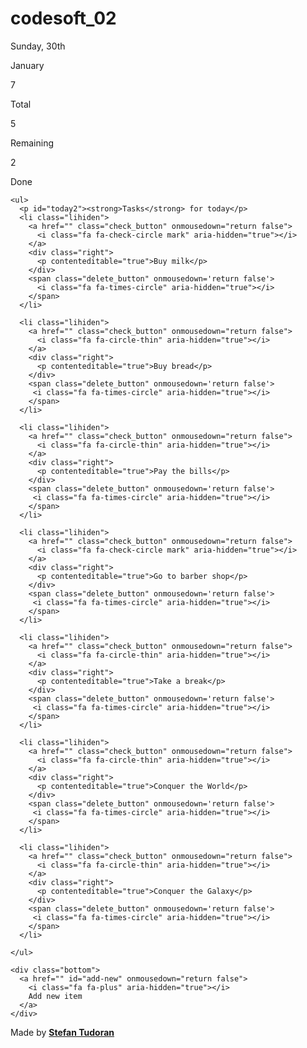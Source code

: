 # codesoft_02
<div class="wrapper">
  <div class="align">
  
  <!------ To-Do List App ----->
  <div class="app">
    <div class="info">
      <div class="date">
        <p id="day"><span id="today">Sunday,</span><span id="daymonth"> 30th</span></p>
        <p id='month'>January</p>
      </div>
      <div class="info-bottom">
        <div class="left">
          <p id="count">7</p>
          <p id="tasks">Total</p>
        </div>
        <div class="middle">
          <p id="remaining_done">5</p>
          <p id="remaining_tasks">Remaining</p>
        </div>
        <div class="right">
          <p id="count_done">2</p>
          <p id="tasks_done">Done</p>
        </div>
      </div>
    </div>
    
    <ul>
      <p id="today2"><strong>Tasks</strong> for today</p>
      <li class="lihiden">
        <a href="" class="check_button" onmousedown="return false">
          <i class="fa fa-check-circle mark" aria-hidden="true"></i>
        </a>
        <div class="right">
          <p contenteditable="true">Buy milk</p>
        </div>
        <span class="delete_button" onmousedown='return false'>
          <i class="fa fa-times-circle" aria-hidden="true"></i>
        </span>
      </li>
      
      <li class="lihiden">
        <a href="" class="check_button" onmousedown="return false">
          <i class="fa fa-circle-thin" aria-hidden="true"></i>
        </a>
        <div class="right">
          <p contenteditable="true">Buy bread</p>
        </div>
        <span class="delete_button" onmousedown='return false'>
         <i class="fa fa-times-circle" aria-hidden="true"></i>
        </span>
      </li>
      
      <li class="lihiden">
        <a href="" class="check_button" onmousedown="return false">
          <i class="fa fa-circle-thin" aria-hidden="true"></i>
        </a>
        <div class="right">
          <p contenteditable="true">Pay the bills</p>
        </div>
        <span class="delete_button" onmousedown='return false'>
         <i class="fa fa-times-circle" aria-hidden="true"></i>
        </span>
      </li>
      
      <li class="lihiden">
        <a href="" class="check_button" onmousedown="return false">
          <i class="fa fa-check-circle mark" aria-hidden="true"></i>
        </a>
        <div class="right">
          <p contenteditable="true">Go to barber shop</p>
        </div>
        <span class="delete_button" onmousedown='return false'>
         <i class="fa fa-times-circle" aria-hidden="true"></i>
        </span>
      </li>
      
      <li class="lihiden">
        <a href="" class="check_button" onmousedown="return false">
          <i class="fa fa-circle-thin" aria-hidden="true"></i>
        </a>
        <div class="right">
          <p contenteditable="true">Take a break</p>
        </div>
        <span class="delete_button" onmousedown='return false'>
         <i class="fa fa-times-circle" aria-hidden="true"></i>
        </span> 
      </li>
      
      <li class="lihiden">
        <a href="" class="check_button" onmousedown="return false">
          <i class="fa fa-circle-thin" aria-hidden="true"></i>
        </a>
        <div class="right">
          <p contenteditable="true">Conquer the World</p>
        </div>
        <span class="delete_button" onmousedown='return false'>
         <i class="fa fa-times-circle" aria-hidden="true"></i>
        </span>
      </li>
      
      <li class="lihiden">
        <a href="" class="check_button" onmousedown="return false">
          <i class="fa fa-circle-thin" aria-hidden="true"></i>
        </a>
        <div class="right">
          <p contenteditable="true">Conquer the Galaxy</p>
        </div>
        <span class="delete_button" onmousedown='return false'>
         <i class="fa fa-times-circle" aria-hidden="true"></i>
        </span>
      </li>
      
    </ul>
    
    <div class="bottom">
      <a href="" id="add-new" onmousedown="return false">
        <i class="fa fa-plus" aria-hidden="true"></i>
        Add new item
      </a>
    </div>
    
  </div>
    <p id="copyright">Made by&nbsp;<strong><a href="https://www.linkedin.com/in/nicolae-stefan-tudoran-b02291127/" target="_blank">Stefan Tudoran</a></strong></p>
  <!----- End To-Do List ------->
    
  </div>
</div>
